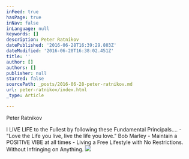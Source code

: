 ```yaml
---
inFeed: true
hasPage: true
inNav: false
inLanguage: null
keywords: []
description: Peter Ratnikov
datePublished: '2016-06-28T16:39:29.803Z'
dateModified: '2016-06-28T16:38:02.451Z'
title: ''
author: []
authors: []
publisher: null
starred: false
sourcePath: _posts/2016-06-28-peter-ratnikov.md
url: peter-ratnikov/index.html
_type: Article

---
```

Peter Ratnikov

I LIVE LIFE to the Fullest by following these Fundamental Principals.... - "Love the Life you live, live the life you love." Bob Marley - Maintain a POSITIVE VIBE at all times - Living a Free Lifestyle with No Restrictions. Without Infringing on Anything. ![](https://the-grid-user-content.s3-us-west-2.amazonaws.com/16367fe7-9eb1-4180-99ec-82b23bfec5e5.jpg)